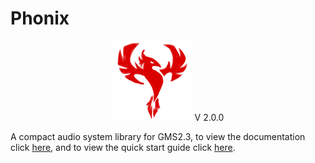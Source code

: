 # Phonix
<p align="center">
  <img src="/phonix.png" />
  V 2.0.0
</p>

A compact audio system library for GMS2.3, to view the documentation click [here](https://github.com/Andre-404/Phonix/wiki), and to view the quick start guide click [here](https://github.com/Andre-404/Phonix/wiki/Quick-start).
